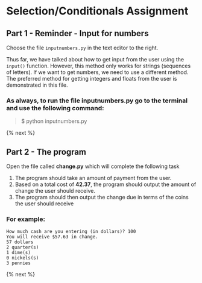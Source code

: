 # Selection/Conditionals Assignment

## Part 1 - Reminder - Input for numbers

Choose the file <code>inputnumbers.py</code> in the text editor to the right.

Thus far, we have talked about how to get input from the user using the <code>input()</code> function. However, this method only works for strings (sequences of letters). If we want to get numbers, we need to use a different method. The preferred method for getting integers and floats from the user is demonstrated in this file.

### As always, to run the file inputnumbers.py go to the terminal and use the following command: 
> $ python inputnumbers.py

{% next %}


## Part 2 - The program
Open the file called **change.py** which will complete the following task

1. The program should take an amount of payment from the user.
2. Based on a total cost of **42.37**, the program should output the amount of change the user should receive.
3. The program should then output the change due in terms of the coins the user should receive

### For example:
```
How much cash are you entering (in dollars)? 100
You will receive $57.63 in change.
57 dollars
2 quarter(s)
1 dime(s)
0 nickels(s)
3 pennies
```


{% next %}
